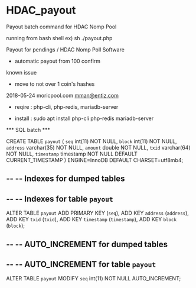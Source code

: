 # HDAC_payout

Payout batch command for HDAC Nomp Pool 

running from bash shell
ex) sh ./payout.php

Payout for pendings / HDAC Nomp Poll Software
- automatic payout from 100 confirm

known issue
- move to not over 1 coin's hashes

2018-05-24
moricpool.com
mman@entiz.com

* reqire : 
  php-cli, php-redis, mariadb-server

* install : sudo apt install php-cli php-redis mariadb-server



*** SQL batch ***



CREATE TABLE `payout` (
  `seq` int(11) NOT NULL,
  `block` int(11) NOT NULL,
  `address` varchar(35) NOT NULL,
  `amount` double NOT NULL,
  `txid` varchar(64) NOT NULL,
  `timestamp` timestamp NOT NULL DEFAULT CURRENT_TIMESTAMP
) ENGINE=InnoDB DEFAULT CHARSET=utf8mb4;

--
-- Indexes for dumped tables
--

--
-- Indexes for table `payout`
--
ALTER TABLE `payout`
  ADD PRIMARY KEY (`seq`),
  ADD KEY `address` (`address`),
  ADD KEY `txid` (`txid`),
  ADD KEY `timestamp` (`timestamp`),
  ADD KEY `block` (`block`);

--
-- AUTO_INCREMENT for dumped tables
--

--
-- AUTO_INCREMENT for table `payout`
--
ALTER TABLE `payout`
  MODIFY `seq` int(11) NOT NULL AUTO_INCREMENT;
  
